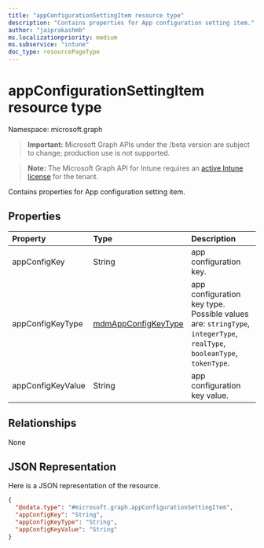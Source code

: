 ```yaml
---
title: "appConfigurationSettingItem resource type"
description: "Contains properties for App configuration setting item."
author: "jaiprakashmb"
ms.localizationpriority: medium
ms.subservice: "intune"
doc_type: resourcePageType
---
```


# appConfigurationSettingItem resource type

Namespace: microsoft.graph

> **Important:** Microsoft Graph APIs under the /beta version are subject to change; production use is not supported.

> **Note:** The Microsoft Graph API for Intune requires an [active Intune license](https://go.microsoft.com/fwlink/?linkid=839381) for the tenant.

Contains properties for App configuration setting item.

## Properties
|Property|Type|Description|
|:---|:---|:---|
|appConfigKey|String|app configuration key.|
|appConfigKeyType|[mdmAppConfigKeyType](../resources/intune-apps-mdmappconfigkeytype.md)|app configuration key type. Possible values are: `stringType`, `integerType`, `realType`, `booleanType`, `tokenType`.|
|appConfigKeyValue|String|app configuration key value.|

## Relationships
None

## JSON Representation
Here is a JSON representation of the resource.
<!-- {
  "blockType": "resource",
  "@odata.type": "microsoft.graph.appConfigurationSettingItem"
}
-->
``` json
{
  "@odata.type": "#microsoft.graph.appConfigurationSettingItem",
  "appConfigKey": "String",
  "appConfigKeyType": "String",
  "appConfigKeyValue": "String"
}
```
